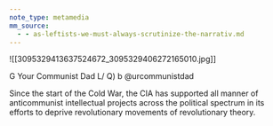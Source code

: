 ```yaml
---
note_type: metamedia
mm_source:
  - - as-leftists-we-must-always-scrutinize-the-narrativ.md
---
```


![[3095329413637524672_3095329406272165010.jpg]]

G Your Communist Dad
L/ Q) b @urcommunistdad

Since the start of the Cold War, the
CIA has supported all manner of
anticommunist intellectual projects
across the political spectrum in its
efforts to deprive revolutionary
movements of revolutionary theory.

